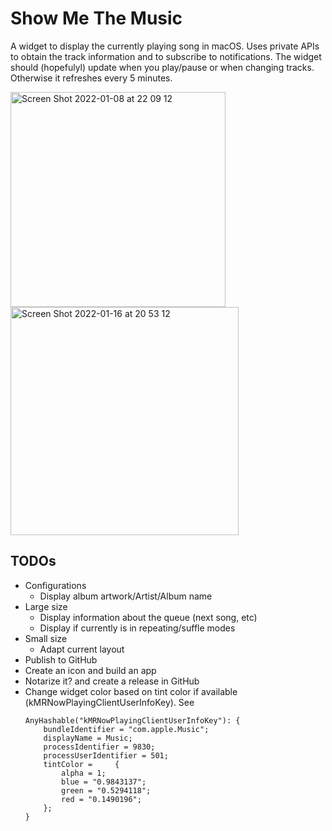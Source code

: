 #  Show Me The Music

A widget to display the currently playing song in macOS. Uses private APIs to obtain the track information and to subscribe to notifications.
The widget should (hopefulyl) update when you play/pause or when changing tracks. Otherwise it refreshes every 5 minutes.

<img width="344" alt="Screen Shot 2022-01-08 at 22 09 12" src="https://user-images.githubusercontent.com/7105354/149683255-c3c6796b-485c-4471-9fa4-c59b5aec5546.png">
<img width="365" alt="Screen Shot 2022-01-16 at 20 53 12" src="https://user-images.githubusercontent.com/7105354/149683273-40d94184-ba5e-44d4-ad0c-a1036ae74146.png">



## TODOs

* Configurations
    * Display album artwork/Artist/Album name
* Large size
    * Display information about the queue (next song, etc)
    * Display if currently is in repeating/suffle modes
* Small size
    * Adapt current layout
* Publish to GitHub
* Create an icon and build an app
* Notarize it? and create a release in GitHub
* Change widget color based on tint color if available (kMRNowPlayingClientUserInfoKey). See
    ```
    AnyHashable("kMRNowPlayingClientUserInfoKey"): {
        bundleIdentifier = "com.apple.Music";
        displayName = Music;
        processIdentifier = 9830;
        processUserIdentifier = 501;
        tintColor =     {
            alpha = 1;
            blue = "0.9843137";
            green = "0.5294118";
            red = "0.1490196";
        };
    }
    ```
